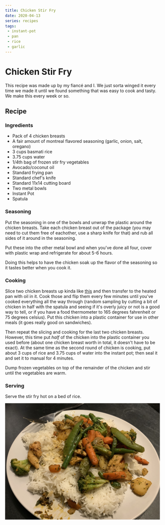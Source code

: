 ```yaml
---
title: Chicken Stir Fry
date: 2020-04-13
series: recipes
tags:
 - instant-pot
 - pan
 - rice
 - garlic
---
```


# Chicken Stir Fry

This recipe was made up by my fiancé and I. We just sorta winged it every time
we made it until we found something that was easy to cook and tasty. We make
this every week or so.

## Recipe

### Ingredients

- Pack of 4 chicken breasts
- A fair amount of montreal flavored seasoning (garlic, onion, salt, oregano)
- 3 cups basmati rice
- 3.75 cups water
- 1/4th bag of frozen stir fry vegetables
- Avocado/coconut oil
- Standard frying pan
- Standard chef's knife
- Standard 11x14 cutting board
- Two metal bowls
- Instant Pot
- Spatula

### Seasoning

Put the seasoning in one of the bowls and unwrap the plastic around the chicken
breasts. Take each chicken breast out of the package (you may need to cut them
free of eachother, use a sharp knife for that) and rub all sides of it around in
the seasoning. 

Put these into the other metal bowl and when you've done all four, cover with
plastic wrap and refrigerate for about 5-6 hours.

Doing this helps to have the chicken soak up the flavor of the seasoning so it
tastes better when you cook it.

### Cooking

Slice two chicken breasts up kinda like
[this](https://www.seriouseats.com/2014/04/knife-skills-how-to-slice-chicken-breast-for-stir-fries.html)
and then transfer to the heated pan with oil in it. Cook those and flip them
every few minutes until you've cooked everything all the way through (random
sampling by cutting a bit of chicken in half with the spatula and seeing if it's
overly juicy or not is a good way to tell, or if you have a food thermometer to
165 degrees fahrenheit or 75 degrees celsius). Put this chicken into a plastic
container for use in other meals (it goes really good on sandwiches).

Then repeat the slicing and cooking for the last two chicken breasts. However,
this time put _half_ of the chicken into the plastic container you used before
(about one chicken breast worth in total, it doesn't have to be exact). At the
same time as the second round of chicken is cooking, put about 3 cups of rice
and 3.75 cups of water into the instant pot; then seal it and set it to manual
for 4 minutes.

Dump frozen vegetables on top of the remainder of the chicken and stir until the
vegetables are warm.

### Serving

Serve the stir fry hot on a bed of rice.

![image of the food](/static/blog/chicken-stir-fry.jpg)
